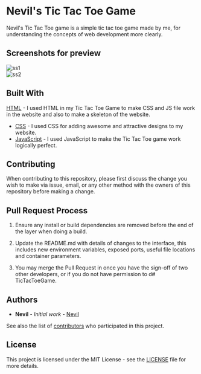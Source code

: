 # Nevil's Tic Tac Toe Game

Nevil's Tic Tac Toe game is a simple tic tac toe game made by me, for understanding the concepts of web development more clearly.

## Screenshots for preview

![ss1](https://github.com/NevilXD/TicTacToeGame/blob/main/ss1.jpg?raw=true)
<br>
![ss2](https://github.com/NevilXD/TicTacToeGame/blob/main/ss2.jpg?raw=true)

## Built With

[HTML](https://en.wikipedia.org/wiki/HTML) - I used HTML in my Tic Tac Toe Game to make CSS and JS file work in the website and also to make a skeleton of the website.
* [CSS](https://en.wikipedia.org/wiki/CSS) - I used CSS for adding awesome and attractive designs to my website.
* [JavaScript](https://en.wikipedia.org/wiki/JavaScript) - I used JavaScript to make the Tic Tac Toe game work logically perfect.

## Contributing

When contributing to this repository, please first discuss the change you wish to make via issue, email, or any other method with the owners of this repository before making a change. 

## Pull Request Process

1. Ensure any install or build dependencies are removed before the end of the layer when doing a build.

2. Update the README.md with details of changes to the interface, this includes new environment variables, exposed ports, useful file locations and container parameters.

3. You may merge the Pull Request in once you have the sign-off of two other developers, or if you do not have permission to d# TicTacToeGame.

## Authors

* **Nevil** - *Initial work* - [Nevil](https://github.com/NevilXD)

See also the list of [contributors](https://github.com/NevilXD/TicTacToeGame/contributors) who participated in this project.

## License

This project is licensed under the MIT License - see the [LICENSE](https://github.com/NevilXD/TicTacToeGame/blob/44fc4153f4d18a180e82c20357a45cae670b0cdf/LICENSE#L4) file for more details.
